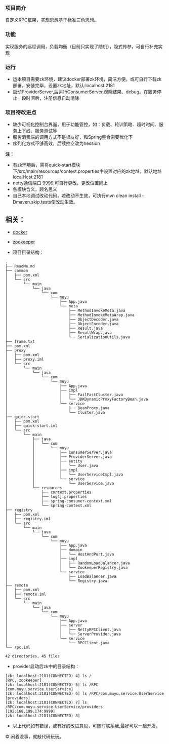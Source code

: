 ### 项目简介
自定义RPC框架，实现思想基于标准三角思想。
### 功能
实现服务的远程调用，负载均衡（目前只实现了随机），隐式传参，可自行补充实现

### 运行
* 运本项目需要zk环境，建议docker部署zk环境，简洁方便。或可自行下载zk部署，安装完毕，设置zk地址，默认:localhost:2181
* 启动ProviderServer,后运行ConsumerServer,观察结果、debug。在服务停止一段时间后，注册信息自动清除

### 项目待改进点
* 缺少可视化控制台界面，用于功能管控，如：负载、轮训策略、超时时间、服务上下线、服务测试等
* 服务消费端的调用方式不是很友好，和Spring整合需要优化下
* 序列化方式不够高效，后续抽空改为hession

**注：** 
* 有zk环境后，需将quick-start模块下/src/main/resources/context.properties中设置对应的zk地址，默认地址localHost:2181
* netty通信端口 9999,可自行更改，更改位置同上
* 各模块含义，顾名思义
* 自己本地调试改动代码，若改动不生效，可执行mvn clean install -Dmaven.skip.tests使改动生效。

## 相关：
* [docker](https://www.runoob.com/docker/docker-tutorial.html)
* [zookeeper](https://zookeeper.apache.org/doc/current/zookeeperStarted.html)

* 项目目录结构：
```
.
├── ReadMe.md
├── common
│   ├── pom.xml
│   └── src
│       └── main
│           └── java
│               └── com
│                   └── muyu
│                       ├── App.java
│                       └── meta
│                           ├── MethodInvokeMeta.java
│                           ├── MethodInvokeMetaWrap.java
│                           ├── ObjectDecoder.java
│                           ├── ObjectEncoder.java
│                           ├── Result.java
│                           ├── ResultWrap.java
│                           └── SerializationUtils.java
├── frame.txt
├── pom.xml
├── proxy
│   ├── pom.xml
│   ├── proxy.iml
│   └── src
│       └── main
│           └── java
│               └── com
│                   └── muyu
│                       ├── App.java
│                       ├── impl
│                       │   ├── FailFastCluster.java
│                       │   └── JDKDynamicProxyFactoryBean.java
│                       └── service
│                           ├── BeanProxy.java
│                           └── Cluster.java
├── quick-start
│   ├── pom.xml
│   ├── quick-start.iml
│   └── src
│       └── main
│           ├── java
│           │   └── com
│           │       └── muyu
│           │           ├── ConsumerServer.java
│           │           ├── ProviderServer.java
│           │           ├── entity
│           │           │   └── User.java
│           │           ├── impl
│           │           │   └── UserServiceImpl.java
│           │           └── service
│           │               └── UserService.java
│           └── resources
│               ├── context.properties
│               ├── log4j.properties
│               ├── spring-consumer-context.xml
│               └── spring-context.xml
├── registry
│   ├── pom.xml
│   ├── registry.iml
│   └── src
│       └── main
│           └── java
│               └── com
│                   └── muyu
│                       ├── App.java
│                       ├── domain
│                       │   └── HostAndPort.java
│                       ├── impl
│                       │   ├── RandomLoadBalancer.java
│                       │   └── ZookeeperRegistry.java
│                       └── service
│                           ├── LoadBalancer.java
│                           └── Registry.java
├── remote
│   ├── pom.xml
│   ├── remote.iml
│   └── src
│       └── main
│           └── java
│               └── com
│                   └── muyu
│                       ├── App.java
│                       ├── server
│                       │   ├── NettyRPCClient.java
│                       │   └── ServerProvider.java
│                       └── service
│                           └── RPCClient.java
└── rpc.iml

42 directories, 45 files
```
* provider启动后zk中的目录结构：
```
[zk: localhost:2181(CONNECTED) 4] ls /
[RPC, zookeeper]
[zk: localhost:2181(CONNECTED) 5] ls /RPC
[com.muyu.service.UserService]
[zk: localhost:2181(CONNECTED) 6] ls /RPC/com.muyu.service.UserService
[providers]
[zk: localhost:2181(CONNECTED) 7] ls /RPC/com.muyu.service.UserService/providers
[192.168.199.174:9999]
[zk: localhost:2181(CONNECTED) 8] 
```

* 以上代码如有错误，或有好的改进意见，可随时联系我,最好可以一起开发。   

&copy; 闲着没事，就敲代码玩玩。
    
    